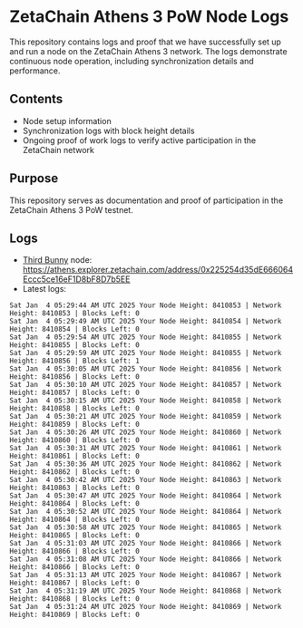 # ZetaChain Athens 3 PoW Node Logs
This repository contains logs and proof that we have successfully set up and run a node on the ZetaChain Athens 3 network. The logs demonstrate continuous node operation, including synchronization details and performance.

## Contents
- Node setup information
- Synchronization logs with block height details
- Ongoing proof of work logs to verify active participation in the ZetaChain network

## Purpose
This repository serves as documentation and proof of participation in the ZetaChain Athens 3 PoW testnet.

## Logs

- [Third Bunny](https://thirdbunny.xyz/) node: https://athens.explorer.zetachain.com/address/0x225254d35dE666064Eccc5ce16eF1D8bF8D7b5EE
- Latest logs:
```
Sat Jan  4 05:29:44 AM UTC 2025 Your Node Height: 8410853 | Network Height: 8410853 | Blocks Left: 0
Sat Jan  4 05:29:49 AM UTC 2025 Your Node Height: 8410854 | Network Height: 8410854 | Blocks Left: 0
Sat Jan  4 05:29:54 AM UTC 2025 Your Node Height: 8410855 | Network Height: 8410855 | Blocks Left: 0
Sat Jan  4 05:29:59 AM UTC 2025 Your Node Height: 8410855 | Network Height: 8410856 | Blocks Left: 1
Sat Jan  4 05:30:05 AM UTC 2025 Your Node Height: 8410856 | Network Height: 8410856 | Blocks Left: 0
Sat Jan  4 05:30:10 AM UTC 2025 Your Node Height: 8410857 | Network Height: 8410857 | Blocks Left: 0
Sat Jan  4 05:30:15 AM UTC 2025 Your Node Height: 8410858 | Network Height: 8410858 | Blocks Left: 0
Sat Jan  4 05:30:21 AM UTC 2025 Your Node Height: 8410859 | Network Height: 8410859 | Blocks Left: 0
Sat Jan  4 05:30:26 AM UTC 2025 Your Node Height: 8410860 | Network Height: 8410860 | Blocks Left: 0
Sat Jan  4 05:30:31 AM UTC 2025 Your Node Height: 8410861 | Network Height: 8410861 | Blocks Left: 0
Sat Jan  4 05:30:36 AM UTC 2025 Your Node Height: 8410862 | Network Height: 8410862 | Blocks Left: 0
Sat Jan  4 05:30:42 AM UTC 2025 Your Node Height: 8410863 | Network Height: 8410863 | Blocks Left: 0
Sat Jan  4 05:30:47 AM UTC 2025 Your Node Height: 8410864 | Network Height: 8410864 | Blocks Left: 0
Sat Jan  4 05:30:52 AM UTC 2025 Your Node Height: 8410864 | Network Height: 8410864 | Blocks Left: 0
Sat Jan  4 05:30:58 AM UTC 2025 Your Node Height: 8410865 | Network Height: 8410865 | Blocks Left: 0
Sat Jan  4 05:31:03 AM UTC 2025 Your Node Height: 8410866 | Network Height: 8410866 | Blocks Left: 0
Sat Jan  4 05:31:08 AM UTC 2025 Your Node Height: 8410866 | Network Height: 8410866 | Blocks Left: 0
Sat Jan  4 05:31:13 AM UTC 2025 Your Node Height: 8410867 | Network Height: 8410867 | Blocks Left: 0
Sat Jan  4 05:31:19 AM UTC 2025 Your Node Height: 8410868 | Network Height: 8410868 | Blocks Left: 0
Sat Jan  4 05:31:24 AM UTC 2025 Your Node Height: 8410869 | Network Height: 8410869 | Blocks Left: 0
```
